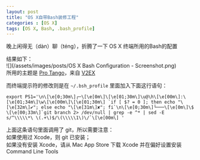 ```yaml
---
layout: post
title: "OS X自带Bash装修工程"
categories : [OS X]
tags: [OS X, Bash, .bash_profile]
---
```


晚上闲得无（dàn）聊（téng），折腾了一下 OS X 终端所用的Bash的配置   
  
结果如下：  
![](/assets/images/posts/OS X Bash Configuration - Screenshot.png)  
所用的主题是 [Pro Tango](https://www.dropbox.com/s/tirgxm3id9ykq2i/Pro%20Tango.terminal)，来自 [V2EX](http://www.v2ex.com/t/91336) 
  
而终端提示符的修改则是在 `~/.bsh_profile` 里面加入下面这行语句：

	export PS1='\n\[\e[0;30m\]┌─\[\e[0m\]\[\e[01;30m\]\u@\h\[\e[00m\]:\[\e[01;34m\]\w\[\e[00m\]\[\e[01;30m\] `if [ $? = 0 ]; then echo "\[\e[32m\]✔"; else echo "\[\e[31m\]✘"; fi`\n\[\e[0;30m\]└───\[\e[0m\]\$ \[\e[00;33m\]`git branch 2> /dev/null | grep -e ^* | sed -E  s/^\\\\\*\ \(.+\)$/\(\\\\\1\)\/`\[\e[00m\] '
	
上面这条语句里面调用了 git，所以需要注意：  
如果使用过 Xcode，则 git 已安装；  
如果没有安装 Xcode，请从 Mac App Store 下载 Xcode 并在偏好设置安装 Command Line Tools